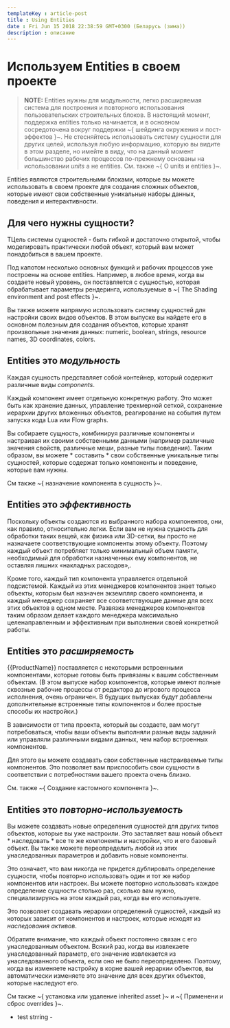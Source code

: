 ```yaml
---
templateKey : article-post
title : Using Entities
date : Fri Jun 15 2018 22:38:59 GMT+0300 (Беларусь (зима))
description : описание
---
```


# Используем Entities в своем проекте

>	**NOTE:** Entities нужны для модульности, легко расширяемая система для построения и повторного использования пользовательских строительных блоков. В настоящий момент, поддержка entities только начинается, и в основном сосредоточена вокруг поддержки ~{ шейдинга окружения и пост-эффектов }~. Не стесняйтесь использовать систему сущности для других целей, используя любую информацию, которую вы видите в этом разделе, но имейте в виду, что на данный момент большинство рабочих процессов по-прежнему основаны на использовании *units* а не entities. См. также ~{ О units и entities }~.

Entities являются строительными блоками, которые вы можете использовать в своем проекте для создания сложных объектов, которые имеют свои собственные уникальные наборы данных, поведения и интерактивности.

## Для чего нужны сущности?

TЦель системы сущностей - быть гибкой и достаточно открытой, чтобы моделировать практически любой объект, который вам может понадобиться в вашем проекте.

Под капотом несколько основных функций и рабочих процессов уже построены на основе entities. Например, в любое время, когда вы создаете новый уровень, он поставляется с сущностью, которая обрабатывает параметры рендеринга, используемые в ~{ The Shading environment and post effects }~.

Вы также можете напрямую использовать систему сущностей для настройки своих видов объектов. В этом выпуске вы найдете его в основном полезным для создания объектов, которые хранят произвольные значения данных: numeric, boolean, strings, resource names, 3D coordinates, colors.

## Entities это *модульность*

Каждая сущность представляет собой контейнер, который содержит различные виды *components*.

Каждый компонент имеет отдельную конкретную работу. Это может быть как хранение данных, управление трехмерной сеткой, сохранение иерархии других вложенных объектов, реагирование на события путем запуска кода Lua или Flow graphs.

Вы собираете сущность, комбинируя различные компоненты и настраивая их своими собственными данными (например различные значения свойств, различные меши, разные типы поведения). Таким образом, вы можете * составить * свои собственные уникальные типы сущностей, которые содержат только компоненты и поведение, которые вам нужны.

См также ~{ назначение компонента в сущность }~.

## Entities это *эффективность*

Поскольку объекты создаются из выбранного набора компонентов, они, как правило, относительно легки. Если вам не нужна сущность для обработки таких вещей, как физика или 3D-сетки, вы просто не назначаете соответствующие компоненты этому объекту. Поэтому каждый объект потребляет только минимальный объем памяти, необходимый для обработки назначенных ему компонентов, не оставляя лишних «накладных расходов»,.

Кроме того, каждый тип компонента управляется отдельной подсистемой. Каждый из этих менеджеров компонентов знает только объекты, которым был назначен экземпляр своего компонента, и каждый менеджер сохраняет все соответствующие данные для всех этих объектов в одном месте. Развязка менеджеров компонентов таким образом делает каждого менеджера максимально целенаправленным и эффективным при выполнении своей конкретной работы.

## Entities это *расширяемость*

{{ProductName}} поставляется с некоторыми встроенными компонентами, которые готовы быть привязаны к вашим собственным объектам. (В этом выпуске набор компонентов, которые имеют полные сквозные рабочие процессы от редактора до игрового процесса исполнения, очень ограничен. В будущих выпусках будут добавлены дополнительные встроенные типы компонентов и более простые способы их настройки.)

В зависимости от типа проекта, который вы создаете, вам могут потребоваться, чтобы ваши объекты выполняли разные виды заданий или управляли различными видами данных, чем набор встроенных компонентов.

Для этого вы можете создавать свои собственные настраиваемые типы компонентов. Это позволяет вам приспособить свои сущности в соответствии с потребностями вашего проекта очень близко.

См. также ~{ Создание кастомного компонента }~.

## Entities это *повторно-используемость*

Вы можете создавать новые определения сущностей для других типов объектов, которые вы уже настроили. Это заставляет ваш новый объект * наследовать * все те же компоненты и настройки, что и его базовый объект. Вы также можете переопределить любой из этих унаследованных параметров и добавить новые компоненты.

Это означает, что вам никогда не придется дублировать определение сущности, чтобы повторно использовать один и тот же набор компонентов или настроек. Вы можете повторно использовать каждое определение сущности столько раз, сколько вам нужно, специализируясь на этом каждый раз, когда вы его используете.

Это позволяет создавать иерархии определений сущностей, каждый из которых зависит от компонентов и настроек, которые исходят из *наследования активов*.

Обратите внимание, что каждый объект постоянно связан с его унаследованным объектом. Всякий раз, когда вы извлекаете унаследованный параметр, его значение извлекается из унаследованного объекта, если оно не было переопределено. Поэтому, когда вы изменяете настройку в корне вашей иерархии объектов, вы автоматически изменяете это значение для всех других объектов, которые наследуют его.

См также ~{ установка или удаление inherited asset }~ и ~{ Применени и сброс overrides }~.
 - test strring - 